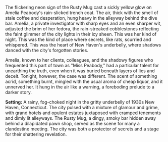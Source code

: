 The flickering neon sign of the Rusty Mug cast a sickly yellow glow on Amelia Peabody's rain-slicked trench coat.  The air, thick with the smell of stale coffee and desperation, hung heavy in the alleyway behind the dive bar.  Amelia, a private investigator with sharp eyes and an even sharper wit,  adjusted the brim of her fedora, the rain-streaked cobblestones reflecting the faint glimmer of the city lights in their icy sheen.  This was her kind of night.  This was the kind of place where secrets, like rats, scurried and whispered.  This was the heart of New Haven's underbelly, where shadows danced with the city's forgotten stories.

Amelia, known to her clients, colleagues, and the shadowy figures who frequented this part of town as "Miss Peabody," had a particular talent for unearthing the truth, even when it was buried beneath layers of lies and deceit.  Tonight, however, the case was different. The scent of something acrid, something burnt, mingled with the usual aroma of cheap liquor, and it unnerved her.  It hung in the air like a warning, a foreboding prelude to a darker story.

**Setting:**  A rainy, fog-choked night in the gritty underbelly of 1930s New Haven, Connecticut.  The city pulsed with a mixture of glamour and grime, with grand hotels and opulent estates juxtaposed with cramped tenements and dimly lit alleyways.  The Rusty Mug, a dingy, smoky bar hidden away behind a dilapidated pawn shop, served as the scene for many a clandestine meeting. The city was both a protector of secrets and a stage for their shattering revelation.
